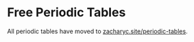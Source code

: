 # Free Periodic Tables
All periodic tables have moved to <a href="https://zacharyc.site/periodic-tables" target="_blank">zacharyc.site/periodic-tables</a>.
